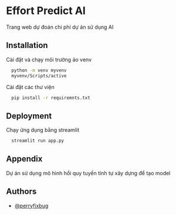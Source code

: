
# Effort Predict AI

Trang web dự đoán chi phí dự án sử dụng AI



## Installation

Cài đặt và chạy môi trường ảo venv

```bash
  python -m venv myvenv
  myvenv/Scripts/active
```
Cài đặt các thư viện
```bash
  pip install -r requiremnts.txt
```

    
## Deployment

Chạy ứng dụng bằng streamlit

```bash
  streamlit run app.py
```


## Appendix
Dự án sử dụng mô hình hồi quy tuyến tính tự xây dựng để tạo model 
## Authors

- [@perryfixbug](https://github.com/Perryfixbug)


